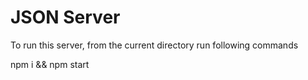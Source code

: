 # JSON Server

To run this server, from the current directory run following commands

npm i && npm start